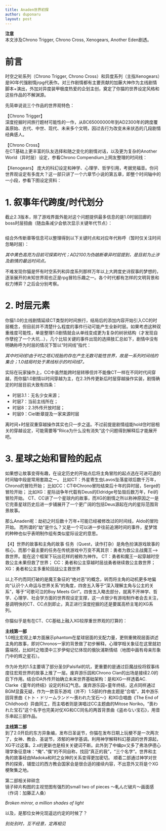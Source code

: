 ```yaml
---
title: Anaden世界初探
author: duponaru
layout: post
---
```


**注意**  
本文涉及Chrono Trigger, Chrono Cross, Xenogears, Another Eden剧透。  


# 前言
时空之轮系列（Chrono Trigger, Chrono Cross）和异度系列（主指Xenogears）是90年代强剧情jrpg代表作。对三作剧情都有主要贡献的加藤大神作为主线剧情脚本+演出，外加对异度装甲极度热爱的企划主创，奠定了你猫的世界设定风格和这些作品的不解渊源。  


先简单说说三个作品的世界观特色：  


【Chrono Trigger】  
深度挖掘时间旅行题材可能性的一作，从BC65000000年到AD2300年的跨度覆盖原始、古代、中世、现代、未来多个文明，因过去行为改变未来状态的几段剧情经典感人。  

【Chrono Cross】  
在CT基础上更丰富的队友选择和随之变化的剧情对话，以及更为复杂的Another World（异时层）设定，参看Chrono Compendium上网友整理的时间线：
<span class="image centered"><img src="{{ '/assets/post_img/2020-01-26/timeline_cc.png' | relative_url }}" alt="" /></span>
<!-- ![CC timeline](/assets/post_img/2020-01-26/timeline_cc.png) -->

【Xenogears】
庞大的科幻设定和神学、心理学、哲学引用，考据党福音。你问世界观设定有多庞大？这一部只讲了一个六章节小说的第五章，即整个时间轴中的一小段，参看下图设定资料：
<span class="image centered"><img src="{{ '/assets/post_img/2020-01-26/timeline_xg1.jpg' | relative_url }}" alt="" /></span>
<span class="image centered"><img src="{{ '/assets/post_img/2020-01-26/timeline_xg2.jpg' | relative_url }}" alt="" /></span>
<!-- ![CC timeline](/assets/post_img/2020-01-26/timeline_xg1.jpg)
![CC timeline](/assets/post_img/2020-01-26/timeline_xg2.jpg) -->




# 1. 叙事年代跨度/时代划分
截止2.3版本，除了游戏界面外能对这个问题提供最多信息的是1.0时层回廊的boss时层扭曲（随血条减少会依次显示关键年代节点）：

<span class="image centered"><img src="{{ '/assets/post_img/2020-01-26/boss.png' | relative_url }}" alt="" /></span>
<!-- ![boss](/assets/post_img/2020-01-26/boss.png) -->

结合外传断章等信息可以整理得到以下关键时点和对应年代称呼（暂时仅关注时间忽略时层）：
<span class="image centered"><img src="{{ '/assets/post_img/2020-01-26/timeline_1.png' | relative_url }}" alt="" /></span>
<!-- ![AE time points](/assets/post_img/2020-01-26/timeline_1.png) -->
*其中黄色高亮为目前可探索时代；AD2100为伪娘断章异时层提到，是目前为止涉及剧情的最远时间点。*  

不难发现你猫是怀有时空系列和异度系列那样万年以上大跨度史诗叙事的梦想的，逐渐展开的未知世界观也正是rpg冒险乐趣之一。各个时代都有怎样的文明背景和权力博弈？之后会分别考察。  


# 2. 时层元素
你猫1.0的主线剧情延续CT类型的时间旅行，结局后的添加内容开始引入CC的时层概念，但目前并不清楚什么程度的事件行动可能产生全新时层。如果考虑这种双重维度可能性，单是整理1.0剧情就会从单线变成更为复杂的树状结构（才发现自作孽挖了一个大坑…），几个比较关键的事件出现的选择肢汇总如下，剧情中没有明确称呼为时层的情况下暂以“时间线”指代：
<span class="image centered"><img src="{{ '/assets/post_img/2020-01-26/timeline_2.png' | relative_url }}" alt="" /></span>
<!-- ![AE time line](/assets/post_img/2020-01-26/timeline_2.png) -->
*其中时间线1由于时之塔幻视胎的存在产生无数可能性世界，故是一系列时间线的集合；1.0结局时处于黑线标示的时间线7。*  

实际在玩家操作上，CC中虽然能跨时层转移但并不能像CT一样在不同时代间穿越，而你猫1.0剧情以时间穿越为主，在2.3外传更新后时层穿越操作实装，剧情确定的时层目前大致有四条：
<span class="image centered"><img src="{{ '/assets/post_img/2020-01-26/timeline_3.png' | relative_url }}" alt="" /></span>
<!-- ![AE time line](/assets/post_img/2020-01-26/timeline_3.png) -->

- 时层3.1：无名少女来源；  
- 时层7：当前主线所在；  
- 时层8：2.3外传开放时层；  
- 时层9：Ciel断章提及一家来源时层  

离时间+时层双重穿越操作其实也只一步之遥。不过前提是剧情组能hold住时层相关的穿越设定，可能需要等“Riica为什么没有消失”这个问题得到解释后才能展开吧。


# 3. 星球之始和冒险的起点
如果想让故事变得有趣，在设定历史的开始点后将主角冒险的起点选在可进可退的时间轴中段是常用套路之一。
比如CT：外星寄生虫Lavos坠落星球后数千万年，Chrono的冒险开始；
比如CC：CT中Chrono冒险结束后十年的异时层，Serge的冒险开始；
比如XG：星际战争年代载有Deus的Eldridge号坠毁后数万年，Fei的冒险开始。
CT、CC讲了一个星球内的故事，而XG的剧情之所以称神原因之一是它完善星球历史后进一步铺展开了一个更广阔的包括Deus源起在内的星际范围背景故事。


那么Anaden呢：劫初之时后数十万年+可能已经被修改过的时间线，Aldo的冒险开始。
而所谓的“劫”是什么？又是一个可以进一步往前追溯时间的事件，星梦馆的种种也似乎表明制作组有类似星际设定的意思。

【4】世界的故事和主角的故事
任务（Quest，读作打杂）是角色扮演游戏故事的核心，而那个最主要的任务在传统游戏中万变不离其宗：勇者为救公主战魔王-->救世界。能在这个框架下玩出花样的被称为神作。
CT：勇者和魔王一起穿越时空救公主未果但救了世界；
CC：勇者和公主穿越时层战勇者继续救公主救世界；
XG：勇者和公主多重轮回战公主救世界


以上不约而同打破的是魔王象征的“绝对恶”的概念，转而将主角的动机更多地偏向“认识个人命运与世界关系”的角度，四舍五入等于“深入理解主角与公主的关系”，等于“可歌可泣的Boy Meets Girl”。四舍五入略去部分，就离不开神学、哲学、心理学、社会学方面的世界观设定支撑，这一点很少有游戏制作者会去关注，基调明快的CT、CC点到即止，真正进行深度挖掘的还是要属高桥主笔的XG系列。


你猫似乎是有在CT、CC基础上融入XG较厚重世界观的打算的： 

**主线第一部**  
1.0相比宏观上单方面展示phantom在星球层面的支配力量，更侧重微观层面讲述主角的故事，即对Chronos一家的背景做了初步解释。心理学相关象征在这里就初露端倪，比如时之暗漠中三岁伊甸记忆体现的俄狄浦斯情结（地图中画有母亲形象门中的辉之星石）。  

作为补充的1.5主要填了部分圣剑Palsifal的坑，更重要的是通过巨魔战役将叙事纬度往宏观世界的故事上推了一层。废弃游乐园和Chrono Clan的出场是接续2.0的启下作用。结合IDA外传开始确立未来世界基础架构：是和XG一样透着AC. Clarke《童年的终结》设定的科幻气息。废弃游乐园=童年终结，这点同样通过BGM显露无疑，作为一款音乐游戏（并不）1.5部的作曲主题是“合唱”，其中游乐园背景曲《トト・ドリームランド～喪われた宝石～》和XG合唱曲《The End of Childhood》异曲同工，而主唱者则是演唱过CC主题曲的Mitose Noriko。“喪われた宝石”这个名字也完美对仗XG和CC同名的两首背景曲《盗めない宝石》，用音乐串起三部作品。  


**主线第二部**  
到了2.0开启的东方异象编，发布日圣诞节，你猫在发布日期上玩梗不是一次两次了，女神、教会、圣诞节，浓郁的神学基调。利用神学解释科幻基调的世界源起，XG干过这事。2.x的更新也是相关关键词不断。此外到了中编pv又多了弗洛伊德心理学象征意味：“俺”、”僕”的不同自称，找回“真正的我”，“三个名字”。世界和主角的故事经由Madoka和时之女神的关系变得更加密切。
顺着二部通过神学对世界的探索，铺垫过的西方教会国家会是很合适的接续内容，不出意外又将是个XG梗聚集之地。


第二部相关碎碎念  
镜子碎片构图的主视觉图有强烈的small two of pieces ～軋んだ破片～画面感（作词：加藤正人桑）  
<span class="image centered"><img src="{{ '/assets/post_img/2020-01-26/keyvisual.png' | relative_url }}" alt="" /></span>
<!-- ![v2 key visual art](/assets/post_img/2020-01-26/keyvisual.png)   -->
*Broken mirror, a million shades of light*  

以及，是那位女神兑现遥远约定的时候了？  
<span class="image centered"><img src="{{ '/assets/post_img/2020-01-26/cc_ending.png' | relative_url }}" alt="" /></span>
<!-- ![Sometime](/assets/post_img/2020-01-26/cc_ending.png)    -->
*别处别时，互不经意，定再相见*
